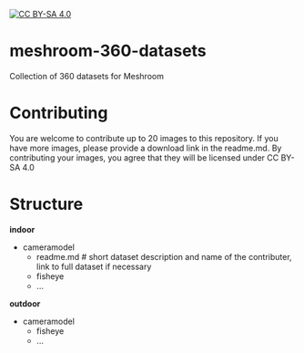 [![CC BY-SA 4.0](https://img.shields.io/badge/license-CC%20BY--SA%204.0-blue.svg?style=flat-square)](https://creativecommons.org/licenses/by-sa/4.0/)

# meshroom-360-datasets

Collection of 360 datasets for Meshroom

# Contributing

You are welcome to contribute up to 20 images to this repository.
If you have more images, please provide a download link in the readme.md.
By contributing your images, you agree that they will be licensed under CC BY-SA 4.0

# Structure

**indoor**
- cameramodel
  - readme.md # short dataset description and name of the contributer, link to full dataset if necessary
  - fisheye
  - ...


**outdoor**
- cameramodel
  - fisheye
  - ...


